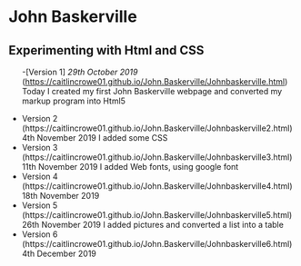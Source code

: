 <!DOCTYPE html>
<html lang="en">
<head> 
      <meta charset="utf-8" />
      <meta name="author" content="Caitlin Crowe">
    
</head> 
<body>
    <hearder>
       <h1> John Baskerville </h1>
       <h2>Experimenting with Html and CSS</h2>
<ul>

-[Version 1] 
 *29th October 2019* (https://caitlincrowe01.github.io/John.Baskerville/Johnbaskerville.html)
 Today I created my first John Baskerville webpage and converted my markup program into Html5
   

   <li>Version 2 
   (https://caitlincrowe01.github.io/John.Baskerville/Johnbaskerville2.html)
   4th November 2019
   I added some CSS</li>

   <li>Version 3
   (https://caitlincrowe01.github.io/John.Baskerville/Johnbaskerville3.html)
   11th November 2019
   I added Web fonts, using google font</li>

   <li>Version 4
   (https://caitlincrowe01.github.io/John.Baskerville/Johnbaskerville4.html)
   18th November 2019</li>

   <li>Version 5
   (https://caitlincrowe01.github.io/John.Baskerville/Johnbaskerville5.html)
   26th November 2019
   I added pictures and converted a list into a table</li>

   <li>Version 6
   (https://caitlincrowe01.github.io/John.Baskerville/Johnbaskerville6.html)
   4th December 2019 
  </li>

</ul>